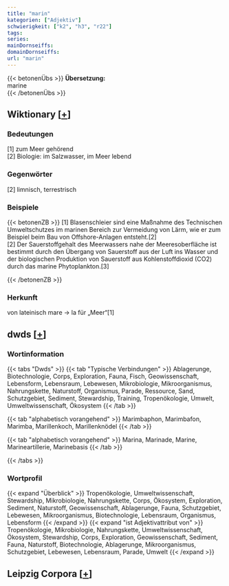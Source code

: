 ```yaml
---
title: "marin"
kategorien: ["Adjektiv"]
schwierigkeit: ["k2", "h3", "r22"]
tags:
series:
mainDornseiffs:
domainDornseiffs:
url: "marin"
---
```


{{< betonenÜbs >}}
**Übersetzung:**  
marine  
{{< /betonenÜbs >}}

## Wiktionary [[+](https://de.wiktionary.org/wiki/marin)]

### Bedeutungen
[1] zum Meer gehörend  
[2] Biologie: im Salzwasser, im Meer lebend  

### Gegenwörter
[2] limnisch, terrestrisch  

### Beispiele
{{< betonenZB >}}
[1] Blasenschleier sind eine Maßnahme des Technischen Umweltschutzes im marinen Bereich zur Vermeidung von Lärm, wie er zum Beispiel beim Bau von Offshore-Anlagen entsteht.[2]  
[2] Der Sauerstoffgehalt des Meerwassers nahe der Meeresoberfläche ist bestimmt durch den Übergang von Sauerstoff aus der Luft ins Wasser und der biologischen Produktion von Sauerstoff aus Kohlenstoffdioxid (CO2) durch das marine Phytoplankton.[3]  

{{< /betonenZB >}}
### Herkunft
von lateinisch mare → la für „Meer“[1]  



## dwds [[+](https://www.dwds.de/wb/marin)]

### Wortinformation
{{< tabs "Dwds" >}}
{{< tab "Typische Verbindungen" >}}
Ablagerunge, Biotechnologie, Corps, Exploration, Fauna, Fisch, Geowissenschaft, Lebensform, Lebensraum, Lebewesen, Mikrobiologie, Mikroorganismus, Nahrungskette, Naturstoff, Organismus, Parade, Ressource, Sand, Schutzgebiet, Sediment, Stewardship, Training, Tropenökologie, Umwelt, Umweltwissenschaft, Ökosystem
{{< /tab >}}

{{< tab "alphabetisch vorangehend" >}}
Marimbaphon, Marimbafon, Marimba, Marillenkoch, Marillenknödel
{{< /tab >}}

{{< tab "alphabetisch vorangehend" >}}
Marina, Marinade, Marine, Marineartillerie, Marinebasis
{{< /tab >}}

{{< /tabs >}}

### Wortprofil
{{< expand "Überblick" >}} Tropenökologie, Umweltwissenschaft, Stewardship, Mikrobiologie, Nahrungskette, Corps, Ökosystem, Exploration, Sediment, Naturstoff, Geowissenschaft, Ablagerunge, Fauna, Schutzgebiet, Lebewesen, Mikroorganismus, Biotechnologie, Lebensraum, Organismus, Lebensform {{< /expand >}}
{{< expand "ist Adjektivattribut von" >}} Tropenökologie, Mikrobiologie, Nahrungskette, Umweltwissenschaft, Ökosystem, Stewardship, Corps, Exploration, Geowissenschaft, Sediment, Fauna, Naturstoff, Biotechnologie, Ablagerunge, Mikroorganismus, Schutzgebiet, Lebewesen, Lebensraum, Parade, Umwelt {{< /expand >}}

## Leipzig Corpora [[+](https://corpora.uni-leipzig.de/en/res?word=marin&corpusId=deu_newscrawl-public_2018)]

